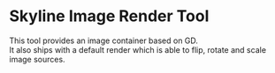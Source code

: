 # Skyline Image Render Tool
This tool provides an image container based on GD.  
It also ships with a default render which is able to flip, rotate and scale image sources.
